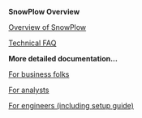 **SnowPlow Overview** 

[Overview of SnowPlow](Overview-of-SnowPlow)

[Technical FAQ](technical-faq)


**More detailed documentation...**

[For business folks](SnowPlow-for-business-folks)

[For analysts](SnowPlow-for-analysts)

[For engineers (including setup guide)](Setting-up-SnowPlow)